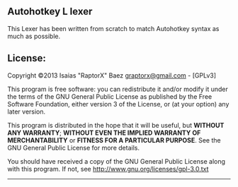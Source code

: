 Autohotkey L lexer
------------------------

This Lexer has been written from scratch to match Autohotkey syntax as much as possible.

License:
------------------------
Copyright ©2013 Isaias "RaptorX" Baez <graptorx@gmail.com> - [GPLv3]

This program is free software: you can redistribute it and/or modify it under the terms of
the GNU General Public License as published by the Free Software Foundation,
either version 3 of  the  License,  or (at your option) any later version.

This program is distributed in the hope that it will be useful,
but **WITHOUT ANY WARRANTY**; **WITHOUT EVEN THE IMPLIED WARRANTY  OF MERCHANTABILITY**
or **FITNESS FOR A PARTICULAR  PURPOSE**.  See  the GNU General Public License for more details.

You should have received a copy of the GNU General Public License along with this program.
If not, see <http://www.gnu.org/licenses/gpl-3.0.txt>

***